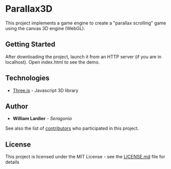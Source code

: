 # Parallax3D

This project implements a game engine to create a "parallax scrolling" game using the canvas 3D engine (WebGL).

## Getting Started

After downloading the project, launch it from an HTTP server (if you are in localhost).
Open index.html to see the demo.

## Technologies

* [Three.js](https://threejs.org/) - Javascript 3D library

## Author

* **William Lardier** - *Seragonia*

See also the list of [contributors](https://github.com/Seragonia/parallax3d/graphs/contributors) who participated in this project.

## License

This project is licensed under the MIT License - see the [LICENSE.md](LICENSE.md) file for details

